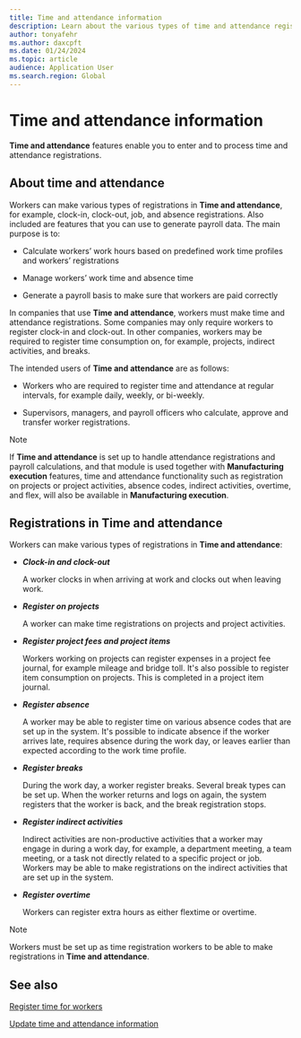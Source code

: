 ```yaml
---
title: Time and attendance information
description: Learn about the various types of time and attendance registrations and the intended users of such registrations in Dynamics 365 Human Resources.
author: tonyafehr
ms.author: daxcpft
ms.date: 01/24/2024
ms.topic: article
audience: Application User
ms.search.region: Global
---
```


# Time and attendance information

**Time and attendance** features enable you to enter and to process time and attendance registrations.

## About time and attendance

Workers can make various types of registrations in **Time and attendance**, for example, clock-in, clock-out, job, and absence registrations. Also included are features that you can use to generate payroll data. The main purpose is to:

  - Calculate workers’ work hours based on predefined work time profiles and workers’ registrations

  - Manage workers’ work time and absence time

  - Generate a payroll basis to make sure that workers are paid correctly

In companies that use **Time and attendance**, workers must make time and attendance registrations. Some companies may only require workers to register clock-in and clock-out. In other companies, workers may be required to register time consumption on, for example, projects, indirect activities, and breaks.

The intended users of **Time and attendance** are as follows:

  - Workers who are required to register time and attendance at regular intervals, for example daily, weekly, or bi-weekly.

  - Supervisors, managers, and payroll officers who calculate, approve and transfer worker registrations.  

> [!NOTE]
> If **Time and attendance** is set up to handle attendance registrations and payroll calculations, and that module is used together with **Manufacturing execution** features, time and attendance functionality such as registration on projects or project activities, absence codes, indirect activities, overtime, and flex, will also be available in **Manufacturing execution**.

## Registrations in Time and attendance

Workers can make various types of registrations in **Time and attendance**:

  - ***Clock-in and clock-out***
    
    A worker clocks in when arriving at work and clocks out when leaving work.

  - ***Register on projects***
    
    A worker can make time registrations on projects and project activities.

  - ***Register project fees and project items***
    
    Workers working on projects can register expenses in a project fee journal, for example mileage and bridge toll. It's also possible to register item consumption on projects. This is completed in a project item journal.

  - ***Register absence***
    
    A worker may be able to register time on various absence codes that are set up in the system. It's possible to indicate absence if the worker arrives late, requires absence during the work day, or leaves earlier than expected according to the work time profile.

  - ***Register breaks***
    
    During the work day, a worker register breaks. Several break types can be set up. When the worker returns and logs on again, the system registers that the worker is back, and the break registration stops.

  - ***Register indirect activities***
    
    Indirect activities are non-productive activities that a worker may engage in during a work day, for example, a department meeting, a team meeting, or a task not directly related to a specific project or job. Workers may be able to make registrations on the indirect activities that are set up in the system.

  - ***Register overtime***
    
    Workers can register extra hours as either flextime or overtime.


> [!NOTE]
> Workers must be set up as time registration workers to be able to make registrations in **Time and attendance**.

## See also

[Register time for workers](hr-register-time.md)

[Update time and attendance information](hr-update-time-and-attendance-information.md)
